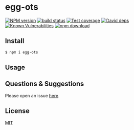 # egg-ots

[![NPM version][npm-image]][npm-url]
[![build status][travis-image]][travis-url]
[![Test coverage][codecov-image]][codecov-url]
[![David deps][david-image]][david-url]
[![Known Vulnerabilities][snyk-image]][snyk-url]
[![npm download][download-image]][download-url]

[npm-image]: https://img.shields.io/npm/v/egg-ots.svg?style=flat-square
[npm-url]: https://npmjs.org/package/egg-ots
[travis-image]: https://img.shields.io/travis/eggjs/egg-ots.svg?style=flat-square
[travis-url]: https://travis-ci.org/eggjs/egg-ots
[codecov-image]: https://img.shields.io/codecov/c/github/eggjs/egg-ots.svg?style=flat-square
[codecov-url]: https://codecov.io/github/eggjs/egg-ots?branch=master
[david-image]: https://img.shields.io/david/eggjs/egg-ots.svg?style=flat-square
[david-url]: https://david-dm.org/eggjs/egg-ots
[snyk-image]: https://snyk.io/test/npm/egg-ots/badge.svg?style=flat-square
[snyk-url]: https://snyk.io/test/npm/egg-ots
[download-image]: https://img.shields.io/npm/dm/egg-ots.svg?style=flat-square
[download-url]: https://npmjs.org/package/egg-ots

<!--
Description here.
-->

## Install

```bash
$ npm i egg-ots
```

## Usage

<!--
Usage, configuration and example here.
-->

## Questions & Suggestions

Please open an issue [here](https://github.com/eggjs/egg/issues).

## License

[MIT](LICENSE)
